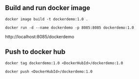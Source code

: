 
## Build and run docker image

    docker image build -t dockerdemo:1.0 .

    docker run -d --name dockerdemo -p 8085:8085 dockerdemo:1.0

http://localhost:8085/dockerdemo

## Push to docker hub

    docker tag dockerdemo:1.0 <DockerHubId>/dockerdemo:1.0

    docker push <DockerHubId>/dockerdemo:1.0

